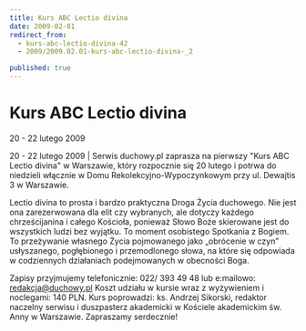 ```yaml
---
title: Kurs ABC Lectio divina
date: 2009-02-01
redirect_from: 
  - kurs-abc-lectio-divina-42
  - 2009/2009.02.01-kurs-abc-lectio-divina-_2

published: true
---
```




# Kurs ABC Lectio divina

<time>20 - 22 lutego 2009</time>

20 - 22 lutego 2009 | Serwis duchowy.pl zaprasza na pierwszy "Kurs ABC Lectio divina" w Warszawie, który rozpocznie się 20 lutego i potrwa do niedzieli włącznie w Domu Rekolekcyjno-Wypoczynkowym przy ul. Dewajtis 3 w Warszawie.



Lectio divina to prosta i bardzo praktyczna Droga Życia duchowego. Nie jest ona zarezerwowana dla elit czy wybranych, ale dotyczy każdego chrześcijanina i całego Kościoła, ponieważ Słowo Boże skierowane jest do wszystkich ludzi bez wyjątku. To moment osobistego Spotkania z Bogiem. To przeżywanie własnego Życia pojmowanego jako &#8222;obrócenie w czyn&#8221; usłyszanego, pogłębionego i przemodlonego słowa, na które się odpowiada w codziennych działaniach podejmowanych w obecności Boga.



Zapisy przyjmujemy telefonicznie: 022/ 393 49 48 lub e:mailowo: redakcja@duchowy.pl Koszt udziału w kursie wraz z wyżywieniem i noclegami: 140 PLN. Kurs poprowadzi: ks. Andrzej Sikorski, redaktor naczelny serwisu i duszpasterz akademicki w Kościele akademickim św. Anny w Warszawie. Zapraszamy serdecznie!

         

         

         

         

         

<!--{{json:{"created_date":"2009-02-01 08:32:34","publish_down":"0000-00-00 00:00:00","id":"704"}}}-->